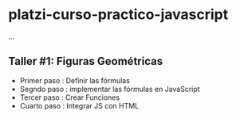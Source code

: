 # platzi-curso-practico-javascript

...
## Taller #1: Figuras Geométricas

- Primer paso : Definir las fórmulas
- Segndo paso : implementar las fórmulas en JavaScript
- Tercer paso : Crear Funciones
- Cuarto paso : Integrar JS con HTML